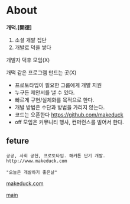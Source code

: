 About
=====

__개덕.[開德]__

1. 소셜 개발 집단
2. 개발로 덕을 쌓다

개발자 덕후 모임(X)

개떡 같은 프로그램 만드는 곳(X)

- 프로토타입이 필요한 그룹에게 개발 지원
- 누구든 제안서를 낼 수 있다.
- 빠르게 구현/실체화를 목적으로 한다.
- 개발 방법은 수단과 방법을 가리지 않는다.
- 코드는 오픈한다 https://github.com/makeduck
- off 모임은 커뮤니티 행사, 컨퍼런스를 빌어서 한다.

feture
--------

	공공, 사회 공헌, 프로토타입. 해커톤 단기 개발.
	http://www.makeduck.com
	
    "오늘은 개발하기 좋은날"
    
    
    
[makeduck.com][makeduck]

[main][makeduck]

[makeduck]: http://makeduck.com
